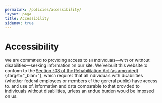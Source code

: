 ```yaml
---
permalink: /policies/accessibility/
layout: page
title: Accessibility
sidenav: true
---
```


# Accessibility

We are committed to providing access to all individuals—with or without disabilities—seeking information on our site. We’ve built this website to conform to the [Section 508 of the Rehabilitation Act (as amended)](https://www.section508.gov){:target="_blank"}, which requires that all individuals with disabilities (whether federal employees or members of the general public) have access to, and use of, information and data comparable to that provided to individuals without disabilities, unless an undue burden would be imposed on us.


